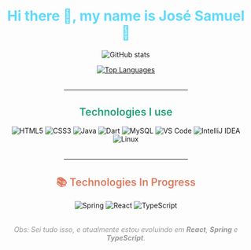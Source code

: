<div align="center">

<h1 style="font-weight: bold; color: #61dafb;">
  Hi there 👋, my name is José Samuel 🚀
</h1>

<!-- GitHub stats -->
<p>
  <img src="https://github-readme-stats.vercel.app/api?username=JoseSamueldeMeloSantos&show_icons=true&theme=dark" alt="GitHub stats" />
</p>
<p>
  <a href="https://github.com/JoseSamueldeMeloSantos">
    <img src="https://github-readme-stats.vercel.app/api/top-langs/?username=JoseSamueldeMeloSantos&layout=donut&theme=dark" alt="Top Languages" />
  </a>
</p>

<hr style="width: 50%; margin: 2rem auto;" />

<h2 style="color: #21a179; font-weight: 600;">
  Technologies I use
</h2>

<div style="display: inline-block; gap: 10px;">
  <img alt="HTML5" src="https://img.shields.io/badge/HTML5-E34F26?style=for-the-badge&logo=html5&logoColor=white" />
  <img alt="CSS3" src="https://img.shields.io/badge/CSS3-1572B6?style=for-the-badge&logo=css3&logoColor=white" />
  <img alt="Java" src="https://img.shields.io/badge/Java-ED8B00?style=for-the-badge&logo=openjdk&logoColor=white" />
  <img alt="Dart" src="https://img.shields.io/badge/Dart-0175C2?style=for-the-badge&logo=dart&logoColor=white" />
  <img alt="MySQL" src="https://img.shields.io/badge/MySQL-4479A1?style=for-the-badge&logo=mysql&logoColor=white" />
  <img alt="VS Code" src="https://img.shields.io/badge/Visual_Studio_Code-0078D4?style=for-the-badge&logo=visual-studio-code&logoColor=white" />
  <img alt="IntelliJ IDEA" src="https://img.shields.io/badge/IntelliJ_IDEA-000000?style=for-the-badge&logo=intellij-idea&logoColor=white" />
  <img alt="Linux" src="https://img.shields.io/badge/Linux-FCC624?style=for-the-badge&logo=linux&logoColor=black" />
</div>

<hr style="width: 50%; margin: 2rem auto;" />

<h2 style="color: #e07a5f; font-weight: 600;">
  📚 Technologies In Progress
</h2>

<div style="display: inline-block; gap: 10px;">
  <img alt="Spring" src="https://img.shields.io/badge/Spring-6DB33F?style=for-the-badge&logo=spring&logoColor=white" />
  <img alt="React" src="https://img.shields.io/badge/React-61DAFB?style=for-the-badge&logo=react&logoColor=black" />
  <img alt="TypeScript" src="https://img.shields.io/badge/TypeScript-3178C6?style=for-the-badge&logo=typescript&logoColor=white" />
</div>

<p style="margin-top: 2rem; font-style: italic; color: #999;">
  Obs: Sei tudo isso, e atualmente estou evoluindo em <strong>React</strong>, <strong>Spring</strong> e <strong>TypeScript</strong>.
</p>

</div>
